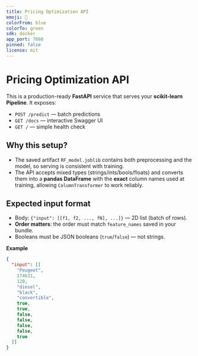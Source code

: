 ```yaml
---
title: Pricing Optimization API
emoji: 🚗
colorFrom: blue
colorTo: green
sdk: docker
app_port: 7860
pinned: false
license: mit
---
```


# Pricing Optimization API

This is a production-ready **FastAPI** service that serves your **scikit-learn Pipeline**.
It exposes:
- `POST /predict` — batch predictions
- `GET /docs` — interactive Swagger UI
- `GET /` — simple health check

## Why this setup?
- The saved artifact `RF_model.joblib` contains both preprocessing and the model, so serving is consistent with training.
- The API accepts mixed types (strings/ints/bools/floats) and converts them into a **pandas DataFrame** with the **exact** column names used at training, allowing `ColumnTransformer` to work reliably.

## Expected input format
- Body: `{"input": [[f1, f2, ..., fN], ...]}` — 2D list (batch of rows).
- **Order matters**: the order must match `feature_names` saved in your bundle.
- Booleans must be JSON booleans (`true`/`false`) — not strings.

**Example**
```json
{
  "input": [[
    "Peugeot",
    174631,
    120,
    "diesel",
    "black",
    "convertible",
    true,
    true,
    false,
    false,
    false,
    false,
    true
  ]]
}
